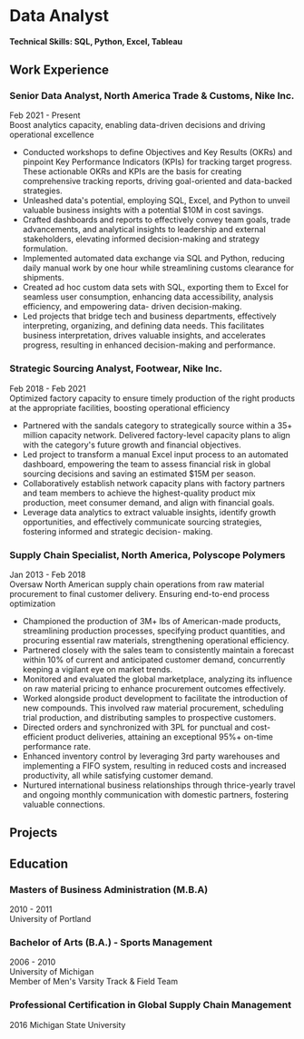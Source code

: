 # Data Analyst

#### Technical Skills: SQL, Python, Excel, Tableau

## Work Experience
### Senior Data Analyst, North America Trade & Customs, Nike Inc.  
Feb 2021 - Present  
Boost analytics capacity, enabling data-driven decisions and driving operational excellence
+ Conducted workshops to define Objectives and Key Results (OKRs) and pinpoint Key Performance Indicators (KPIs) for tracking target progress. These actionable OKRs and KPIs are the basis for creating comprehensive tracking reports, driving goal-oriented and data-backed strategies.
+ Unleashed data's potential, employing SQL, Excel, and Python to unveil valuable business insights with a potential $10M in cost savings.
+ Crafted dashboards and reports to effectively convey team goals, trade advancements, and analytical insights to leadership and external stakeholders, elevating informed decision-making and strategy formulation.
+ Implemented automated data exchange via SQL and Python, reducing daily manual work by one hour while streamlining customs clearance for shipments.
+ Created ad hoc custom data sets with SQL, exporting them to Excel for seamless user consumption, enhancing data accessibility, analysis efficiency, and empowering data- driven decision-making.
+ Led projects that bridge tech and business departments, effectively interpreting, organizing, and defining data needs. This facilitates business interpretation, drives valuable insights, and accelerates progress, resulting in enhanced decision-making and performance.

### Strategic Sourcing Analyst, Footwear, Nike Inc.  
Feb 2018 - Feb 2021  
Optimized factory capacity to ensure timely production of the right products at the appropriate facilities, boosting operational efficiency
+ Partnered with the sandals category to strategically source within a 35+ million capacity network. Delivered factory-level capacity plans to align with the category's future growth and financial objectives.
+ Led project to transform a manual Excel input process to an automated dashboard, empowering the team to assess financial risk in global sourcing decisions and saving an estimated $15M per season.
+ Collaboratively establish network capacity plans with factory partners and team members to achieve the highest-quality product mix production, meet consumer demand, and align with financial goals.
+ Leverage data analytics to extract valuable insights, identify growth opportunities, and effectively communicate sourcing strategies, fostering informed and strategic decision- making.

### Supply Chain Specialist, North America, Polyscope Polymers
Jan 2013 - Feb 2018  
Oversaw North American supply chain operations from raw material procurement to final customer delivery. Ensuring end-to-end process optimization
+ Championed the production of 3M+ lbs of American-made products, streamlining production processes, specifying product quantities, and procuring essential raw materials, strengthening operational efficiency.
+ Partnered closely with the sales team to consistently maintain a forecast within 10% of current and anticipated customer demand, concurrently keeping a vigilant eye on market trends.
+ Monitored and evaluated the global marketplace, analyzing its influence on raw material pricing to enhance procurement outcomes effectively.
+ Worked alongside product development to facilitate the introduction of new compounds. This involved raw material procurement, scheduling trial production, and distributing samples to prospective customers.
+ Directed orders and synchronized with 3PL for punctual and cost-efficient product deliveries, attaining an exceptional 95%+ on-time performance rate.
+ Enhanced inventory control by leveraging 3rd party warehouses and implementing a FIFO system, resulting in reduced costs and increased productivity, all while satisfying customer demand.
+ Nurtured international business relationships through thrice-yearly travel and ongoing monthly communication with domestic partners, fostering valuable connections.
## Projects

## Education

### Masters of Business Administration (M.B.A)
2010 - 2011  
University of Portland

### Bachelor of Arts (B.A.) - Sports Management
2006 - 2010  
University of Michigan  
Member of Men's Varsity Track & Field Team

### Professional Certification in Global Supply Chain Management
2016
Michigan State University
